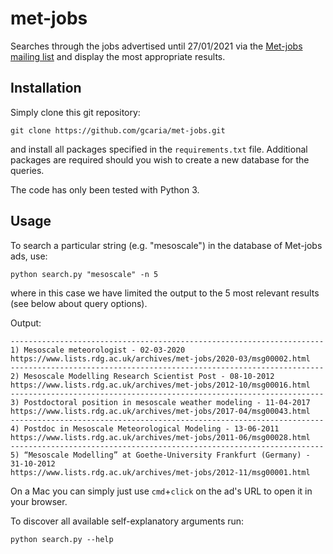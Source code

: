 # met-jobs
Searches through the jobs advertised until 27/01/2021 via the [Met-jobs mailing list](https://www.lists.rdg.ac.uk/mailman/listinfo/met-jobs) and
display the most appropriate results.

## Installation
Simply clone this git repository:
```
git clone https://github.com/gcaria/met-jobs.git
```
and install all packages specified in the `requirements.txt` file.
Additional packages are required should you wish to create a new database for the queries.

The code has only been tested with Python 3.

## Usage
To search a particular string (e.g. "mesoscale") in the database of Met-jobs ads, use:
```
python search.py "mesoscale" -n 5
```
where in this case we have limited the output to the 5 most relevant results (see below about query options).

Output:
```
----------------------------------------------------------------------
1) Mesoscale meteorologist - 02-03-2020
https://www.lists.rdg.ac.uk/archives/met-jobs/2020-03/msg00002.html
----------------------------------------------------------------------
2) Mesoscale Modelling Research Scientist Post - 08-10-2012
https://www.lists.rdg.ac.uk/archives/met-jobs/2012-10/msg00016.html
----------------------------------------------------------------------
3) Postdoctoral position in mesoscale weather modeling - 11-04-2017
https://www.lists.rdg.ac.uk/archives/met-jobs/2017-04/msg00043.html
----------------------------------------------------------------------
4) Postdoc in Mesoscale Meteorological Modeling - 13-06-2011
https://www.lists.rdg.ac.uk/archives/met-jobs/2011-06/msg00028.html
----------------------------------------------------------------------
5) “Mesoscale Modelling” at Goethe-University Frankfurt (Germany) - 31-10-2012
https://www.lists.rdg.ac.uk/archives/met-jobs/2012-11/msg00001.html
```

On a Mac you can simply just use `cmd`+`click` on the ad's URL to open it in
your browser.

To discover all available self-explanatory arguments run:
```
python search.py --help
```
